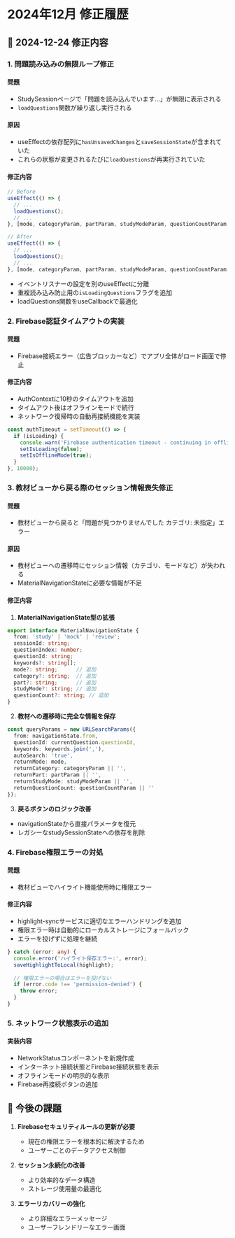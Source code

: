 # 2024年12月 修正履歴

## 📅 2024-12-24 修正内容

### 1. 問題読み込みの無限ループ修正

#### 問題
- StudySessionページで「問題を読み込んでいます...」が無限に表示される
- `loadQuestions`関数が繰り返し実行される

#### 原因
- useEffectの依存配列に`hasUnsavedChanges`と`saveSessionState`が含まれていた
- これらの状態が変更されるたびに`loadQuestions`が再実行されていた

#### 修正内容
```typescript
// Before
useEffect(() => {
  // ...
  loadQuestions();
  // ...
}, [mode, categoryParam, partParam, studyModeParam, questionCountParam, hasUnsavedChanges, saveSessionState]);

// After
useEffect(() => {
  // ...
  loadQuestions();
  // ...
}, [mode, categoryParam, partParam, studyModeParam, questionCountParam, router]);
```

- イベントリスナーの設定を別のuseEffectに分離
- 重複読み込み防止用の`isLoadingQuestions`フラグを追加
- loadQuestions関数をuseCallbackで最適化

### 2. Firebase認証タイムアウトの実装

#### 問題
- Firebase接続エラー（広告ブロッカーなど）でアプリ全体がロード画面で停止

#### 修正内容
- AuthContextに10秒のタイムアウトを追加
- タイムアウト後はオフラインモードで続行
- ネットワーク復帰時の自動再接続機能を実装

```typescript
const authTimeout = setTimeout(() => {
  if (isLoading) {
    console.warn('Firebase authentication timeout - continuing in offline mode');
    setIsLoading(false);
    setIsOfflineMode(true);
  }
}, 10000);
```

### 3. 教材ビューから戻る際のセッション情報喪失修正

#### 問題
- 教材ビューから戻ると「問題が見つかりませんでした カテゴリ: 未指定」エラー

#### 原因
- 教材ビューへの遷移時にセッション情報（カテゴリ、モードなど）が失われる
- MaterialNavigationStateに必要な情報が不足

#### 修正内容
1. **MaterialNavigationState型の拡張**
```typescript
export interface MaterialNavigationState {
  from: 'study' | 'mock' | 'review';
  sessionId: string;
  questionIndex: number;
  questionId: string;
  keywords?: string[];
  mode?: string;      // 追加
  category?: string;  // 追加
  part?: string;      // 追加
  studyMode?: string; // 追加
  questionCount?: string; // 追加
}
```

2. **教材への遷移時に完全な情報を保存**
```typescript
const queryParams = new URLSearchParams({
  from: navigationState.from,
  questionId: currentQuestion.questionId,
  keywords: keywords.join(','),
  autoSearch: 'true',
  returnMode: mode,
  returnCategory: categoryParam || '',
  returnPart: partParam || '',
  returnStudyMode: studyModeParam || '',
  returnQuestionCount: questionCountParam || ''
});
```

3. **戻るボタンのロジック改善**
- navigationStateから直接パラメータを復元
- レガシーなstudySessionStateへの依存を削除

### 4. Firebase権限エラーの対処

#### 問題
- 教材ビューでハイライト機能使用時に権限エラー

#### 修正内容
- highlight-syncサービスに適切なエラーハンドリングを追加
- 権限エラー時は自動的にローカルストレージにフォールバック
- エラーを投げずに処理を継続

```typescript
} catch (error: any) {
  console.error('ハイライト保存エラー:', error);
  saveHighlightToLocal(highlight);
  
  // 権限エラーの場合はエラーを投げない
  if (error.code !== 'permission-denied') {
    throw error;
  }
}
```

### 5. ネットワーク状態表示の追加

#### 実装内容
- NetworkStatusコンポーネントを新規作成
- インターネット接続状態とFirebase接続状態を表示
- オフラインモードの明示的な表示
- Firebase再接続ボタンの追加

## 🔧 今後の課題

1. **Firebaseセキュリティルールの更新が必要**
   - 現在の権限エラーを根本的に解決するため
   - ユーザーごとのデータアクセス制御

2. **セッション永続化の改善**
   - より効率的なデータ構造
   - ストレージ使用量の最適化

3. **エラーリカバリーの強化**
   - より詳細なエラーメッセージ
   - ユーザーフレンドリーなエラー画面